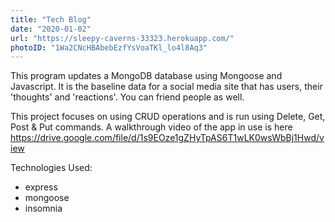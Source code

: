 ```yaml
---
title: "Tech Blog"
date: "2020-01-02"
url: "https://sleepy-caverns-33323.herokuapp.com/"
photoID: "1Wa2CNcHBAbebEzfYsVoaTKl_lo4l8Aq3"
---
```


This program updates a MongoDB database using Mongoose and Javascript. It is the baseline data for a social media site that has users, their 'thoughts' and 'reactions'. You can friend people as well.

This project focuses on using CRUD operations and is run using Delete, Get, Post & Put commands. A walkthrough video of the app in use is here https://drive.google.com/file/d/1s9EOze1gZHyTpAS6T1wLK0wsWbBj1Hwd/view

Technologies Used:

- express
- mongoose
- insomnia
